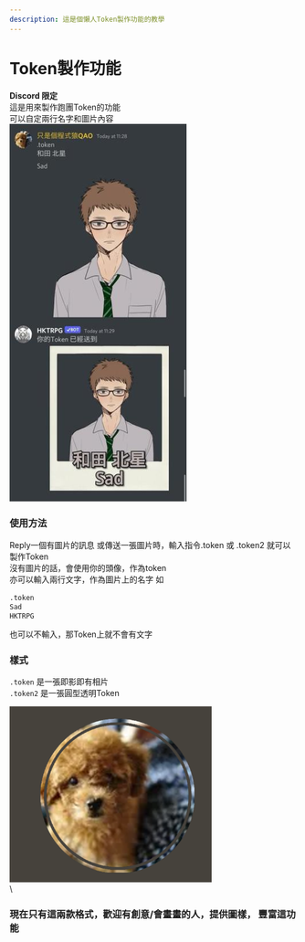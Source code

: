 ```yaml
---
description: 這是個懶人Token製作功能的教學
---
```


# Token製作功能

**Discord 限定**\
這是用來製作跑團Token的功能\
可以自定兩行名字和圖片內容 \
![](../.gitbook/assets/6cc9e2d9-dff5-43c4-9192-425d6876e928.jpg)

### 使用方法

Reply一個有圖片的訊息 或傳送一張圖片時，輸入指令.token 或 .token2 就可以製作Token\
沒有圖片的話，會使用你的頭像，作為token\
亦可以輸入兩行文字，作為圖片上的名字 如

```
.token
Sad
HKTRPG
```

也可以不輸入，那Token上就不會有文字

### 樣式

`.token` 是一張即影即有相片 \
`.token2` 是一張圓型透明Token&#x20;

![](<../.gitbook/assets/image (1).png>)\
\


### &#x20;現在只有這兩款格式，歡迎有創意/會畫畫的人，提供圖樣， 豐富這功能

